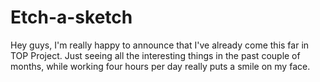 # Etch-a-sketch
Hey guys, I'm really happy to announce that I've already come this far in TOP Project. Just seeing all the interesting things in the past couple of months, while working four hours per day really puts a smile on my face.
